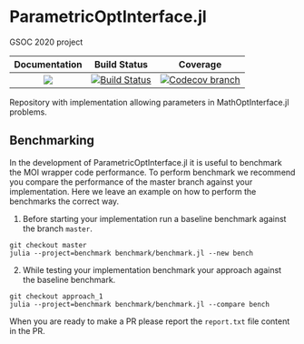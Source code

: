 # ParametricOptInterface.jl
GSOC 2020 project


| **Documentation** | **Build Status** | **Coverage** |
|:-----------------:|:-----------------:|:-----------------:|
| [![][docs-dev-img]][docs-dev-url]| [![Build Status][build-img]][build-url] | [![Codecov branch][codecov-img]][codecov-url]|

[build-img]: https://github.com/jump-dev/ParametricOptInterface.jl/workflows/CI/badge.svg?branch=master
[build-url]: https://github.com/jump-dev/ParametricOptInterface.jl/actions?query=workflow%3ACI

[codecov-img]: http://codecov.io/github/jump-dev/ParametricOptInterface.jl/coverage.svg?branch=master
[codecov-url]: http://codecov.io/github/jump-dev/ParametricOptInterface.jl?branch=master

[docs-dev-img]: https://img.shields.io/badge/docs-dev-blue.svg
[docs-dev-url]: http://jump.dev/ParametricOptInterface.jl/dev/


Repository with implementation allowing parameters in MathOptInterface.jl problems.


## Benchmarking

In the development of ParametricOptInterface.jl it is useful to benchmark the MOI wrapper code performance.
To perform benchmark we recommend you compare the performance of the master branch against your 
implementation. Here we leave an example on how to perform the benchmarks the correct way.

1. Before starting your implementation run a baseline benchmark against the branch `master`.
```
git checkout master
julia --project=benchmark benchmark/benchmark.jl --new bench
```
 2. While testing your implementation benchmark your approach against the baseline benchmark.
```
git checkout approach_1
julia --project=benchmark benchmark/benchmark.jl --compare bench
```
When you are ready to make a PR please report the `report.txt` file content in the PR.
